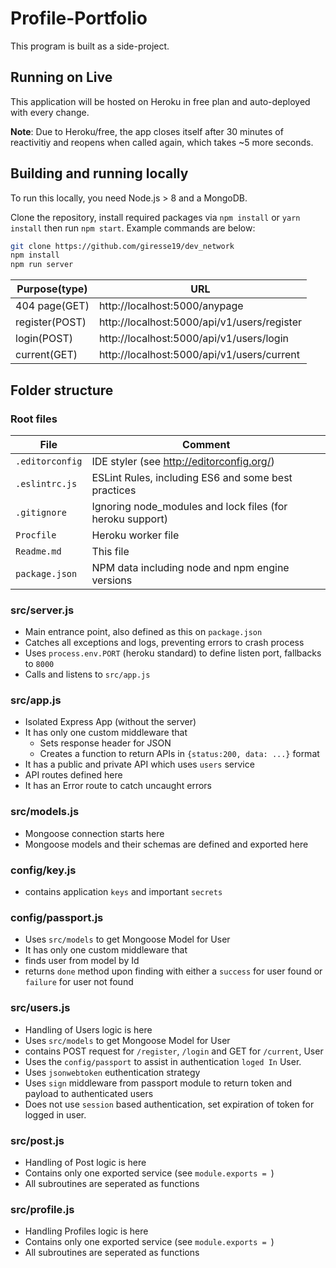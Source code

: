 # Profile-Portfolio

This program is built as a side-project.

## Running on Live

This application will be  hosted on Heroku in free plan and auto-deployed with every change.

**Note**: Due to Heroku/free, the app closes itself after 30 minutes of reactivitiy and reopens when called again, which takes ~5 more seconds.

## Building and running locally

To run this locally, you need Node.js > 8 and a MongoDB.

Clone the repository, install required packages via `npm install` or `yarn install` then run `npm start`. Example commands are below:

```sh
git clone https://github.com/giresse19/dev_network
npm install
npm run server
```

| Purpose(type) | URL
| - | -
| 404 page(GET) | http://localhost:5000/anypage
| register(POST)| http://localhost:5000/api/v1/users/register
| login(POST)   | http://localhost:5000/api/v1/users/login
| current(GET)  | http://localhost:5000/api/v1/users/current


## Folder structure

### Root files

| File | Comment
| - | -
| `.editorconfig` | IDE styler (see http://editorconfig.org/)
| `.eslintrc.js` | ESLint Rules, including ES6 and some best practices
| `.gitignore` | Ignoring node_modules and lock files (for heroku support)
| `Procfile` | Heroku worker file
| `Readme.md` | This file
| `package.json` | NPM data including node and npm engine versions

### src/server.js
* Main entrance point, also defined as this on `package.json`
* Catches all exceptions and logs, preventing errors to crash process
* Uses `process.env.PORT` (heroku standard) to define listen port, fallbacks to `8000`
* Calls and listens to `src/app.js`

### src/app.js
* Isolated Express App (without the server)
* It has only one custom middleware that
  * Sets response header for JSON
  * Creates a function to return APIs in `{status:200, data: ...}` format
* It has a public and private API which uses `users` service
*  API routes defined here
* It has an Error route to catch uncaught errors

### src/models.js
* Mongoose connection starts here
* Mongoose models and their schemas are defined and exported here 

### config/key.js
* contains application `keys` and important `secrets` 

### config/passport.js
* Uses `src/models` to get Mongoose Model for User
* It has only one custom middleware that
 * finds user from model by Id 
 * returns `done` method upon finding with either a `success` for user found or `failure` for user not found

### src/users.js
* Handling of Users logic is here
* Uses `src/models` to get Mongoose Model for User
* contains POST request for `/register`, `/login` and GET for `/current`, User
* Uses the `config/passport` to assist in authentication `loged In` User.
* Uses `jsonwebtoken` euthentication strategy
* Uses `sign` middleware from passport module to return token and payload to authenticated users
* Does not use `session` based authentication, set expiration of token for logged in user.

### src/post.js
* Handling of Post logic is here
* Contains only one exported service (see `module.exports = `)
* All subroutines are seperated as functions 

### src/profile.js
* Handling Profiles logic is here
* Contains only one exported service (see `module.exports = `)
* All subroutines are seperated as functions 
